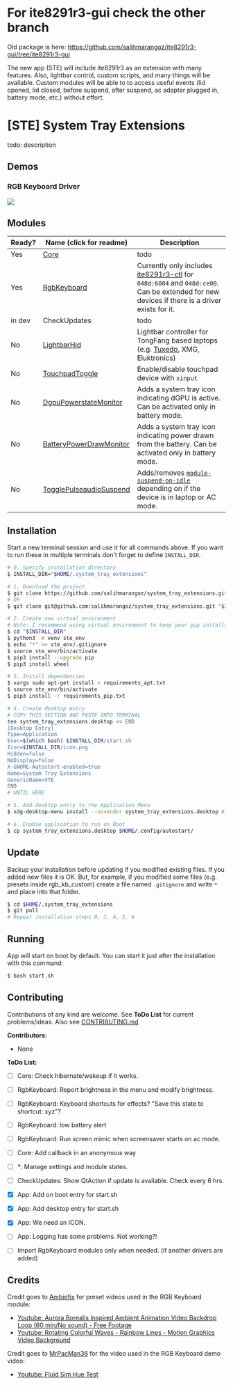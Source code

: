 # For ite8291r3-gui check the other branch

Old package is here: https://github.com/salihmarangoz/ite8291r3-gui/tree/ite8291r3-gui

The new app (STE) will include ite8291r3 as an extension with many features. Also, lightbar control, custom scripts, and many things will be available. Custom modules will be able to to access useful events (lid opened, lid closed, before suspend, after suspend, ac adapter plugged in, battery mode, etc.) without effort.



# [STE] System Tray Extensions

todo: description



## Demos

### RGB Keyboard Driver

[![](https://img.youtube.com/vi/3v0SmxLNwq4/maxresdefault.jpg)](https://youtu.be/3v0SmxLNwq4)



## Modules

| Ready? | Name (click for readme)                                      | Description                                                  |
| ------ | ------------------------------------------------------------ | ------------------------------------------------------------ |
| Yes    | [Core](modules/Core/README.md)                               | todo                                                         |
| Yes    | [RgbKeyboard](modules/RgbKeyboard/README.md)                 | Currently only includes [ite8291r3-ctl](https://github.com/pobrn/ite8291r3-ctl) for `048d:6004` and `048d:ce00`. Can be extended for new devices if there is a driver exists for it. |
| in dev | CheckUpdates                                                 | todo                                                         |
| No     | [LightbarHid](modules/LightbarHid/README.md)                 | Lightbar controller for TongFang based laptops (e.g. [Tuxedo](https://www.tuxedocomputers.com/en/Infos/Help-Support/Instructions/Installation-of-keyboard-drivers-for-TUXEDO-Computers-models-with-RGB-keyboard-.tuxedo), XMG, Eluktronics) |
| No     | [TouchpadToggle](modules/TouchpadToggle/README.md)           | Enable/disable touchpad device with `xinput`                 |
| No     | [DgpuPowerstateMonitor](modules/DgpuPowerstateMonitor/README.md) | Adds a system tray icon indicating dGPU is active. Can be activated only in battery mode. |
| No     | [BatteryPowerDrawMonitor](modules/BatteryPowerDrawMonitor/README.md) | Adds a system tray icon indicating power drawn from the battery. Can be activated only in battery mode. |
| No     | [TogglePulseaudioSuspend](modules/TogglePulseaudioSuspend/README.md) | Adds/removes [`module-suspend-on-idle`](https://www.freedesktop.org/wiki/Software/PulseAudio/Documentation/User/Modules/#module-suspend-on-idle) depending on if the device is in laptop or AC mode. |



## Installation

Start a new terminal session and use it for all commands above. If you want to run these in multiple terminals don't forget to define `INSTALL_DIR`.

```bash
# 0. Specify installation directory
$ INSTALL_DIR="$HOME/.system_tray_extensions"

# 1. Download the project
$ git clone https://github.com/salihmarangoz/system_tray_extensions.git "$INSTALL_DIR"
# OR
$ git clone git@github.com:salihmarangoz/system_tray_extensions.git "$INSTALL_DIR"

# 2. Create new virtual environment
# Note: I recommend using virtual environment to keep your pip installations clean
$ cd "$INSTALL_DIR"
$ python3 -m venv ste_env
$ echo "*" >> ste_env/.gitignore
$ source ste_env/bin/activate
$ pip3 install --upgrade pip
$ pip3 install wheel

# 3. Install dependencies
$ xargs sudo apt-get install < requirements_apt.txt
$ source ste_env/bin/activate
$ pip3 install -r requirements_pip.txt

# 4. Create desktop entry
# COPY THIS SECTION AND PASTE INTO TERMINAL
tee system_tray_extensions.desktop << END
[Desktop Entry]
Type=Application
Exec=$(which bash) $INSTALL_DIR/start.sh
Icon=$INSTALL_DIR/icon.png
Hidden=false
NoDisplay=false
X-GNOME-Autostart-enabled=true
Name=System Tray Extensions
GenericName=STE
END
# UNTIL HERE

# 5. Add desktop entry to the Application Menu
$ xdg-desktop-menu install --novendor system_tray_extensions.desktop # Add the desktop entry to the apps menu

# 6. Enable application to run on Boot
$ cp system_tray_extensions.desktop $HOME/.config/autostart/
```



## Update

Backup your installation before updating if you modified existing files. If you added new files it is OK. But, for example, if you modified some files (e.g. presets inside rgb_kb_custom) create a file named `.gitignore` and write `*` and place into that folder.

```bash
$ cd $HOME/.system_tray_extensions
$ git pull
# Repeat installation steps 0, 3, 4, 5, 6
```



## Running

App will start on boot by default. You can start it just after the installation with this command:

```bash
$ bash start.sh
```



## Contributing

Contributions of any kind are welcome. See **ToDo List** for current problems/ideas. Also see [CONTRIBUTING.md](CONTRIBUTING.md)

**Contributors:**

- None

**ToDo List:**

- [ ] Core: Check hibernate/wakeup if it works.
- [ ] RgbKeyboard: Report brightness in the menu and modify brightness.
- [ ] RgbKeyboard: Keyboard shortcuts for effects? "Save this state to shortcut: xyz"?
- [ ] RgbKeyboard: low battery alert
- [ ] RgbKeyboard: Run screen mimic when screensaver starts on ac mode.
- [ ] Core: Add callback in an anonymous way
- [ ] *: Manage settings and module states.
- [ ] CheckUpdates: Show QtAction if update is available. Check every 6 hrs.
- [x] App: Add on boot entry for start.sh
- [x] App: Add desktop entry for start.sh
- [x] App: We need an ICON.
- [ ] App: Logging has some problems. Not working?!
- [ ] Import RgbKeyboard modules only when needed. (if another drivers are added)



## Credits

Credit goes to [Ambiefix](https://www.youtube.com/channel/UCnwLT9GEwbzfjPusVKtxacA) for preset videos used in the RGB Keyboard module:

- [Youtube: Aurora Borealis Inspired Ambient Animation Video Backdrop Loop (60 min/No sound) - Free Footage](https://www.youtube.com/watch?v=X6PLRiil2F4)
- [Youtube: Rotating Colorful Waves - Rainbow Lines - Motion Graphics Video Background](https://www.youtube.com/watch?v=sTsO_NMjb3o)

Credit goes to [MrPacMan36](https://www.youtube.com/channel/UC7GfgbTJuA6_gi2XEaBcNRw) for the video used in the RGB Keyboard demo video:

- [Youtube: Fluid Sim Hue Test](https://www.youtube.com/watch?v=qC0vDKVPCrw)
